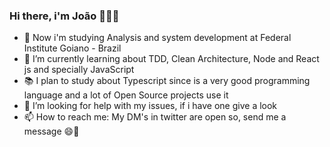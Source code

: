 
### Hi there, i'm João 👋👨‍💻

<!--
**jhonpedro/jhonpedro** is a ✨ _special_ ✨ repository because its `README.md` (this file) appears on your GitHub profile.

Here are some ideas to get you started:

- 🔭 I’m currently working on ...

- 👯 I’m looking to collaborate on ...
- 💬 Ask me about ...
-->


- 🏫 Now i'm studying Analysis and system development at Federal Institute Goiano - Brazil
- 🌱 I’m currently learning about TDD, Clean Architecture, Node and React js and specially JavaScript 
- 📚 I plan to study about Typescript since is a very good programming language and a lot of Open Source projects use it
- 🤔 I’m looking for help with my issues, if i have one give a look
- 📫 How to reach me: My DM's in twitter are open so, send me a message 😄🤜
